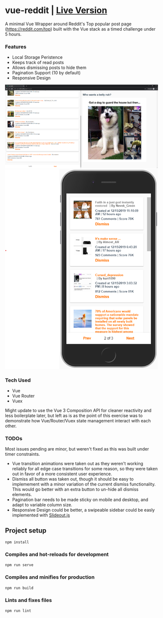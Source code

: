 # vue-reddit | [Live Version](https://vue-reddit.netlify.com/)

A minimal Vue Wrapper around Reddit's Top popular post page (https://reddit.com/top) built with the Vue stack as a timed challenge under 5 hours.

### Features

- Local Storage Peristence
- Keeps track of read posts
- Allows dismissing posts to hide them
- Pagination Support (10 by default)
- Responsive Design

![Desktop Screenshot](desktop.png)
![Mobile Screenshot](mobile.png)

### Tech Used

- Vue
- Vue Router
- Vuex

Might update to use the Vue 3 Composition API for cleaner reactivity and less boilerplate later, but left as is as the point of this exercise was to demonstrate how Vue/Router/Vuex state management interact with each other.

### TODOs

Most issues pending are minor, but weren't fixed as this was built under timer constraints.

- Vue transition animations were taken out as they weren't working reliably for all edge case transitions for some reason, so they were taken out in favor of a more consistent user experience.
- Dismiss all button was taken out, though it should be easy to implemement with a minor variation of the current dismiss functionality. This would go better with an extra button to un-hide all dismiss elements.
- Pagination bar needs to be made sticky on mobile and desktop, and adapt to variable column size.
- Responsive Design could be better, a swipeable sidebar could be easly implemented with [Slideout.js](https://slideout.js.org/)

## Project setup

```
npm install
```

### Compiles and hot-reloads for development

```
npm run serve
```

### Compiles and minifies for production

```
npm run build
```

### Lints and fixes files

```
npm run lint
```
